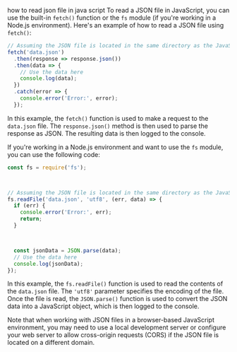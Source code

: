 how to read json file in java script
To read a JSON file in JavaScript, you can use the built-in `fetch()` function or the `fs` module (if you're working in a Node.js environment). Here's an example of how to read a JSON file using `fetch()`:



```javascript
// Assuming the JSON file is located in the same directory as the JavaScript file
fetch('data.json')
  .then(response => response.json())
  .then(data => {
    // Use the data here
    console.log(data);
  })
  .catch(error => {
    console.error('Error:', error);
  });
```



In this example, the `fetch()` function is used to make a request to the `data.json` file. The `response.json()` method is then used to parse the response as JSON. The resulting data is then logged to the console.



If you're working in a Node.js environment and want to use the `fs` module, you can use the following code:



```javascript
const fs = require('fs');



// Assuming the JSON file is located in the same directory as the JavaScript file
fs.readFile('data.json', 'utf8', (err, data) => {
  if (err) {
    console.error('Error:', err);
    return;
  }



  const jsonData = JSON.parse(data);
  // Use the data here
  console.log(jsonData);
});
```



In this example, the `fs.readFile()` function is used to read the contents of the `data.json` file. The `'utf8'` parameter specifies the encoding of the file. Once the file is read, the `JSON.parse()` function is used to convert the JSON data into a JavaScript object, which is then logged to the console.



Note that when working with JSON files in a browser-based JavaScript environment, you may need to use a local development server or configure your web server to allow cross-origin requests (CORS) if the JSON file is located on a different domain.
